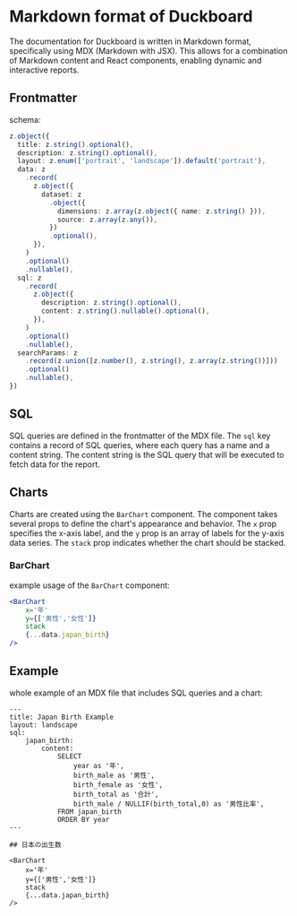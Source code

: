 # Markdown format of Duckboard
The documentation for Duckboard is written in Markdown format, specifically using MDX (Markdown with JSX). This allows for a combination of Markdown content and React components, enabling dynamic and interactive reports.
## Frontmatter
schema:
```ts
z.object({
  title: z.string().optional(),
  description: z.string().optional(),
  layout: z.enum(['portrait', 'landscape']).default('portrait'),
  data: z
    .record(
      z.object({
        dataset: z
          .object({
            dimensions: z.array(z.object({ name: z.string() })),
            source: z.array(z.any()),
          })
          .optional(),
      }),
    )
    .optional()
    .nullable(),
  sql: z
    .record(
      z.object({
        description: z.string().optional(),
        content: z.string().nullable().optional(),
      }),
    )
    .optional()
    .nullable(),
  searchParams: z
    .record(z.union([z.number(), z.string(), z.array(z.string())]))
    .optional()
    .nullable(),
})
```

## SQL
SQL queries are defined in the frontmatter of the MDX file. The `sql` key contains a record of SQL queries, where each query has a name and a content string. The content string is the SQL query that will be executed to fetch data for the report.
## Charts
Charts are created using the `BarChart` component. The component takes several props to define the chart's appearance and behavior. The `x` prop specifies the x-axis label, and the `y` prop is an array of labels for the y-axis data series. The `stack` prop indicates whether the chart should be stacked.
### BarChart
example usage of the `BarChart` component:
```jsx
<BarChart
    x='年'
    y={['男性','女性']}
    stack
    {...data.japan_birth}
/>
```

## Example
whole example of an MDX file that includes SQL queries and a chart:
```mdx
---
title: Japan Birth Example
layout: landscape
sql:
    japan_birth:
        content:
            SELECT
                year as '年',
                birth_male as '男性',
                birth_female as '女性',
                birth_total as '合計',
                birth_male / NULLIF(birth_total,0) as '男性比率',
            FROM japan_birth 
            ORDER BY year
---

## 日本の出生数

<BarChart
    x='年'
    y={['男性','女性']}
    stack
    {...data.japan_birth}
/>
```
